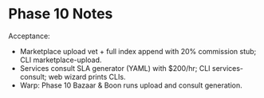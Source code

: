 # Phase 10 Notes

Acceptance:
- Marketplace upload vet + full index append with 20% commission stub; CLI marketplace-upload.
- Services consult SLA generator (YAML) with $200/hr; CLI services-consult; web wizard prints CLIs.
- Warp: Phase 10 Bazaar & Boon runs upload and consult generation.